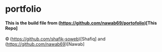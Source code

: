 # portfolio

#### This is the build file from (https://github.com/nawab69/portofolio)[This Repo]

© (https://github.com/shafik-soweb)[Shafiq]  and (https://github.com/nawab69)[Nawab]
